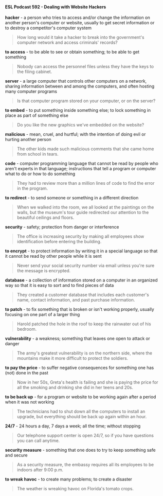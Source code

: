 #### ESL Podcast 592 - Dealing with Website Hackers

**hacker** - a person who tries to access and/or change the information on another
person's computer or website, usually to get secret information or to destroy a
competitor's computer system

> How long would it take a hacker to break into the government's computer
network and access criminals' records?

**to access** - to be able to see or obtain something; to be able to get something

> Nobody can access the personnel files unless they have the keys to the filing
cabinet.

**server** - a large computer that controls other computers on a network, sharing
information between and among the computers, and often hosting many
computer programs

> Is that computer program stored on your computer, or on the server?

**to embed** - to put something inside something else; to lock something in place
as part of something else

> Do you like the new graphics we've embedded on the website?

**malicious** - mean, cruel, and hurtful; with the intention of doing evil or hurting
another person

> The other kids made such malicious comments that she came home from
school in tears.

**code** - computer programming language that cannot be read by people who
aren't experts in that language; instructions that tell a program or computer what
to do or how to do something

> They had to review more than a million lines of code to find the error in the
program.

**to redirect** - to send someone or something in a different direction

> When we walked into the room, we all looked at the paintings on the walls, but
the museum's tour guide redirected our attention to the beautiful ceilings and
floors.

**security** - safety; protection from danger or interference

> The office is increasing security by making all employees show identification
before entering the building.

**to encrypt** - to protect information by writing it in a special language so that it
cannot be read by other people while it is sent

> Never send your social security number via email unless you're sure the
message is encrypted.

**database** - a collection of information stored on a computer in an organized way
so that it is easy to sort and to find pieces of data

> They created a customer database that includes each customer's name,
contact information, and past purchase information.

**to patch** - to fix something that is broken or isn't working properly, usually
focusing on one part of a larger thing

> Harold patched the hole in the roof to keep the rainwater out of his bedroom.

**vulnerability** - a weakness; something that leaves one open to attack or danger

> The army's greatest vulnerability is on the northern side, where the mountains
make it more difficult to protect the soldiers.

**to pay the price** - to suffer negative consequences for something one has (not)
done in the past

> Now in her 50s, Greta's health is failing and she is paying the price for all the
smoking and drinking she did in her teens and 20s.

**to be back up** - for a program or website to be working again after a period
when it was not working

> The technicians had to shut down all the computers to install an upgrade, but
everything should be back up again within an hour.

**24/7** - 24 hours a day, 7 days a week; all the time; without stopping

> Our telephone support center is open 24/7, so if you have questions you can
call anytime.

**security measure** - something that one does to try to keep something safe and
secure

> As a security measure, the embassy requires all its employees to be indoors
after 9:00 p.m.

**to wreak havoc** - to create many problems; to create a disaster

> The weather is wreaking havoc on Florida's tomato crops.

